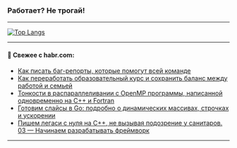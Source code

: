 ### Работает? Не трогай!

---
<!--
#### 🛠️ Technical stack:

![Java](https://img.shields.io/badge/Java-informational?logo=Oracle&style=flat&logoColor=white&color=FF4500)
![Kotlin](https://img.shields.io/badge/Kotlin-informational?logo=Kotlin&style=flat&logoColor=white&color=774D97)
![TS](https://img.shields.io/badge/TypeScript-informational?logo=typeScript&style=flat&logoColor=black&color=017acc)
![Python](https://img.shields.io/badge/Python-informational?logo=Python&style=flat&logoColor=black&color=ffdd54) <br>
![Spring](https://img.shields.io/badge/Spring-informational?logo=Spring&style=flat&logoColor=white&color=6DB33F) 
![SpringBoot](https://img.shields.io/badge/SpringBoot-informational?logo=SpringBoot&style=flat&logoColor=white&color=6DB33F)
![Nest](https://img.shields.io/badge/NestJS-informational?logo=NestJS&style=flat&logoColor=white&color=E0234E) 
![NodeJS](https://img.shields.io/badge/NodeJS-informational?logo=node.js&style=flat&logoColor=white&color=70A760)<br>
![PostgreSQL](https://img.shields.io/badge/PostgreSQL-informational?logo=PostgreSQL&style=flat&logoColor=white&color=DAA520)
![MongoDB](https://img.shields.io/badge/MongoDB-informational?logo=MongoDB&style=flat&logoColor=white&color=870000)
![Apache](https://img.shields.io/badge/Apache-informational?logo=apache&style=flat&logoColor=white&color=f74e28)

___ 
-->

<!--- #### 🛠️ : --->

[![Top Langs](https://github-readme-stats-82jvfl3w3-advtsettinggmailcoms-projects.vercel.app/api/top-langs/?username=zloylis&langs_count=10&hide_title=true&title_color=e6edf3&size_weight=0.5&count_weight=0.5&layout=compact&hide_progress=true&hide_border=true&theme=dracula)](https://github.com/zloylis)

<!---


####  :octocat:&nbsp;&nbsp; Статистика:

![GitHub stats](https://github-readme-stats-u2qms2cxw-advtsettinggmailcoms-projects.vercel.app/api?username=zloylis&show_icons=true&hide_border=true&theme=dracula&title_color=e6edf3&include_all_commits=true&count_private=true&hide_rank=false&hide_title=true&rank_icon=github)
-->
---

#### 💬 Свежее с habr.com:

<!-- BLOG-POST-LIST:START -->
- [Как писать баг-репорты, которые помогут всей команде](https://habr.com/ru/companies/itfb/articles/875356/?utm_source=habrahabr&utm_medium=rss&utm_campaign=875356)
- [Как переработать образовательный курс и сохранить баланс между работой и семьей](https://habr.com/ru/companies/naumen/articles/875292/?utm_source=habrahabr&utm_medium=rss&utm_campaign=875292)
- [Тонкости в распараллеливании с OpenMP программы, написанной одновременно на C++ и Fortran](https://habr.com/ru/articles/875334/?utm_source=habrahabr&utm_medium=rss&utm_campaign=875334)
- [Готовим слайсы в Go: подробно о динамических массивах, строчках и ускорении](https://habr.com/ru/companies/yadro/articles/874480/?utm_source=habrahabr&utm_medium=rss&utm_campaign=874480)
- [Пишем легаси с нуля на С++, не вызывая подозрение у санитаров. 03 — Начинаем разрабатывать фреймворк](https://habr.com/ru/articles/874186/?utm_source=habrahabr&utm_medium=rss&utm_campaign=874186)
<!-- BLOG-POST-LIST:END -->

---
